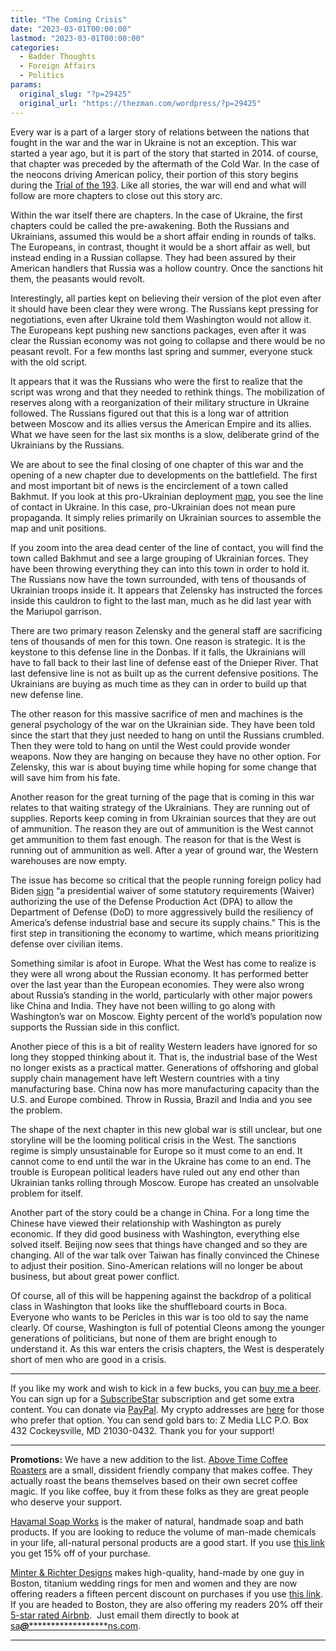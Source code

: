 ```yaml
---
title: "The Coming Crisis"
date: "2023-03-01T00:00:00"
lastmod: "2023-03-01T00:00:00"
categories:
  - Badder Thoughts
  - Foreign Affairs
  - Politics
params:
  original_slug: "?p=29425"
  original_url: "https://thezman.com/wordpress/?p=29425"
---
```


Every war is a part of a larger story of relations between the nations
that fought in the war and the war in Ukraine is not an exception. This
war started a year ago, but it is part of the story that started in
2014. of course, that chapter was preceded by the aftermath of the Cold
War. In the case of the neocons driving American policy, their portion
of this story begins during the
<a href="https://en.wikipedia.org/wiki/Trial_of_the_193" rel="noopener"
target="_blank">Trial of the 193</a>. Like all stories, the war will end
and what will follow are more chapters to close out this story arc.

Within the war itself there are chapters. In the case of Ukraine, the
first chapters could be called the pre-awakening. Both the Russians and
Ukrainians, assumed this would be a short affair ending in rounds of
talks. The Europeans, in contrast, thought it would be a short affair as
well, but instead ending in a Russian collapse. They had been assured by
their American handlers that Russia was a hollow country. Once the
sanctions hit them, the peasants would revolt.

Interestingly, all parties kept on believing their version of the plot
even after it should have been clear they were wrong. The Russians kept
pressing for negotiations, even after Ukraine told them Washington would
not allow it. The Europeans kept pushing new sanctions packages, even
after it was clear the Russian economy was not going to collapse and
there would be no peasant revolt. For a few months last spring and
summer, everyone stuck with the old script.

It appears that it was the Russians who were the first to realize that
the script was wrong and that they needed to rethink things. The
mobilization of reserves along with a reorganization of their military
structure in Ukraine followed. The Russians figured out that this is a
long war of attrition between Moscow and its allies versus the American
Empire and its allies. What we have seen for the last six months is a
slow, deliberate grind of the Ukrainians by the Russians.

We are about to see the final closing of one chapter of this war and the
opening of a new chapter due to developments on the battlefield. The
first and most important bit of news is the encirclement of a town
called Bakhmut. If you look at this pro-Ukrainian deployment
<a href="https://militaryland.net/maps/deployment-map/" rel="noopener"
target="_blank">map</a>, you see the line of contact in Ukraine. In this
case, pro-Ukrainian does not mean pure propaganda. It simply relies
primarily on Ukrainian sources to assemble the map and unit positions.

If you zoom into the area dead center of the line of contact, you will
find the town called Bakhmut and see a large grouping of Ukrainian
forces. They have been throwing everything they can into this town in
order to hold it. The Russians now have the town surrounded, with tens
of thousands of Ukrainian troops inside it. It appears that Zelensky has
instructed the forces inside this cauldron to fight to the last man,
much as he did last year with the Mariupol garrison.

There are two primary reason Zelensky and the general staff are
sacrificing tens of thousands of men for this town. One reason is
strategic. It is the keystone to this defense line in the Donbas. If it
falls, the Ukrainians will have to fall back to their last line of
defense east of the Dnieper River. That last defensive line is not as
built up as the current defensive positions. The Ukrainians are buying
as much time as they can in order to build up that new defense line.

The other reason for this massive sacrifice of men and machines is the
general psychology of the war on the Ukrainian side. They have been told
since the start that they just needed to hang on until the Russians
crumbled. Then they were told to hang on until the West could provide
wonder weapons. Now they are hanging on because they have no other
option. For Zelensky, this war is about buying time while hoping for
some change that will save him from his fate.

Another reason for the great turning of the page that is coming in this
war relates to that waiting strategy of the Ukrainians. They are running
out of supplies. Reports keep coming in from Ukrainian sources that they
are out of ammunition. The reason they are out of ammunition is the West
cannot get ammunition to them fast enough. The reason for that is the
West is running out of ammunition as well. After a year of ground war,
the Western warehouses are now empty.

The issue has become so critical that the people running foreign policy
had Biden <a
href="https://www.defense.gov/News/Releases/Release/Article/3312486/president-biden-signs-presidential-waiver-of-statutory-requirements-for-supply/"
rel="noopener" target="_blank">sign</a> “a presidential waiver of some
statutory requirements (Waiver) authorizing the use of the Defense
Production Act (DPA) to allow the Department of Defense (DoD) to more
aggressively build the resiliency of America’s defense industrial base
and secure its supply chains.” This is the first step in transitioning
the economy to wartime, which means prioritizing defense over civilian
items.

Something similar is afoot in Europe. What the West has come to realize
is they were all wrong about the Russian economy. It has performed
better over the last year than the European economies. They were also
wrong about Russia’s standing in the world, particularly with other
major powers like China and India. They have not been willing to go
along with Washington’s war on Moscow. Eighty percent of the world’s
population now supports the Russian side in this conflict.

Another piece of this is a bit of reality Western leaders have ignored
for so long they stopped thinking about it. That is, the industrial base
of the West no longer exists as a practical matter. Generations of
offshoring and global supply chain management have left Western
countries with a tiny manufacturing base. China now has more
manufacturing capacity than the U.S. and Europe combined. Throw in
Russia, Brazil and India and you see the problem.

The shape of the next chapter in this new global war is still unclear,
but one storyline will be the looming political crisis in the West. The
sanctions regime is simply unsustainable for Europe so it must come to
an end. It cannot come to end until the war in the Ukraine has come to
an end. The trouble is European political leaders have ruled out any end
other than Ukrainian tanks rolling through Moscow. Europe has created an
unsolvable problem for itself.

Another part of the story could be a change in China. For a long time
the Chinese have viewed their relationship with Washington as purely
economic. If they did good business with Washington, everything else
solved itself. Beijing now sees that things have changed and so they are
changing. All of the war talk over Taiwan has finally convinced the
Chinese to adjust their position. Sino-American relations will no longer
be about business, but about great power conflict.

Of course, all of this will be happening against the backdrop of a
political class in Washington that looks like the shuffleboard courts in
Boca. Everyone who wants to be Pericles in this war is too old to say
the name clearly. Of course, Washington is full of potential Cleons
among the younger generations of politicians, but none of them are
bright enough to understand it. As this war enters the crisis chapters,
the West is desperately short of men who are good in a crisis.

------------------------------------------------------------------------

If you like my work and wish to kick in a few bucks, you can
<a href="https://www.buymeacoffee.com/mujolulu" rel="noopener"
target="_blank">buy me a beer</a>. You can sign up for a
<a href="https://www.subscribestar.com/the-z-blog" rel="noopener"
target="_blank">SubscribeStar</a> subscription and get some extra
content. You can donate via <a
href="https://www.paypal.com/donate/?cmd=_s-xclick&amp;hosted_button_id=UDAS2Q8JYA6CN&amp;source=url"
rel="noopener" target="_blank">PayPal</a>. My crypto addresses are
<a href="https://thezman.com/wordpress/?page_id=22713" rel="noopener"
target="_blank">here</a> for those who prefer that option. You can send
gold bars to: Z Media LLC P.O. Box 432 Cockeysville, MD 21030-0432.
Thank you for your support!

------------------------------------------------------------------------

**Promotions:** We have a new addition to the list.
<a href="https://abovetimecoffee.com/" rel="noopener"
target="_blank">Above Time Coffee Roasters</a> are a small, dissident
friendly company that makes coffee. They actually roast the beans
themselves based on their own secret coffee magic. If you like coffee,
buy it from these folks as they are great people who deserve your
support.

<a href="https://havamalsoapworks.com/" rel="noopener"
target="_blank">Havamal Soap Works</a> is the maker of natural, handmade
soap and bath products. If you are looking to reduce the volume of
man-made chemicals in your life, all-natural personal products are a
good start. If you use
<a href="https://havamalsoapworks.com/discount/ZMAN" rel="noopener"
target="_blank">this link</a> you get 15% off of your purchase.

<a href="https://www.minterandrichterdesigns.com/"
rel="noreferrer nofollow noopener" target="_blank">Minter &amp; Richter
Designs</a> makes high-quality, hand-made by one guy in Boston, titanium
wedding rings for men and women and they are now offering readers a
fifteen percent discount on purchases if you use
<a href="https://www.minterandrichterdesigns.com/discount/ZMAN"
rel="noreferrer nofollow noopener" target="_blank">this link</a>.
<span class="highlight"><span class="colour"><span class="font"><span class="size">If
you are headed to Boston, they are also offering my readers 20% off
their <a
href="https://www.airbnb.com/users/7988017/listings?user_id=7988017&amp;s=3"
rel="noopener noreferrer" target="_blank">5-star rated Airbnb</a>.  Just
email them directly to book at
<a href="mailto:sa***@*********************ns.com"
data-original-string="m1RUbtrg0lOiA6WR7fy5zQ==cb7tqJLFIpr0FUNwWO7qHo3R+yOiT/rgLeB/fbuxsA7wAh9rAsMWlNIyNb5qBFgAJm0"><span
class="apbct-email-encoder"
data-original-string="seU238nhF2X6A2Nb7aeokg==cb7eCYeNvO/A0Lf1y+PAWGDBLxRWFXIlUXBuiUxr6+tnkC+IEMTzkWO+lKsQ7tNtWw1"
title="This contact has been encoded by Anti-Spam by CleanTalk. Click to decode. To finish the decoding make sure that JavaScript is enabled in your browser.">sa<span
class="apbct-blur">***</span>@<span
class="apbct-blur">*********************</span>ns.com</span></a>.</span></span></span></span>

------------------------------------------------------------------------
